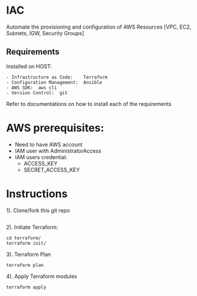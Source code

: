 # IAC

Automate the provisioning and configuration of AWS Resources [VPC, EC2, Subnets, IGW, Security Groups]  

## Requirements

Installed on HOST:

	- Infrastructure as Code:    Terraform
	- Configuration Management:  Ansible
	- AWS SDK:  aws cli
	- Version Control:  git

Refer to documentations on how to install each of the requirements  

# AWS prerequisites:  

- Need to have AWS account
- IAM user with AdministratorAccess
- IAM users credential: 
	- ACCESS_KEY
	- SECRET_ACCESS_KEY

# Instructions 

1). Clone/fork this git repo

```

```

2). Initiate Terraform:

```
cd terraform/
terraform init/
```

3). Terraform Plan

```
terraform plan
```

4). Apply Terraform modules


```
terraform apply
```


